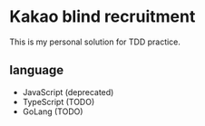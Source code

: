 # Kakao blind recruitment

This is my personal solution for TDD practice.

## language
- JavaScript (deprecated)
- TypeScript (TODO)
- GoLang (TODO)
